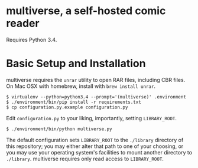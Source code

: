 multiverse, a self-hosted comic reader
======================================

Requires Python 3.4.


Basic Setup and Installation
============================

multiverse requires the `unrar` utility to open RAR files, including CBR
files.  On Mac OSX with homebrew, install with `brew install unrar`.

```
$ virtualenv --python=python3.4 --prompt='(multiverse)' .environment
$ ./environment/bin/pip install -r requirements.txt
$ cp configuration.py.example configuration.py
```

Edit `configuration.py` to your liking, importantly, setting `LIBRARY_ROOT`.

```
$ ./environment/bin/python multiverse.py
```

The default configuration sets `LIBRARY_ROOT` to the `./library` directory of
this repository; you may either alter that path to one of your choosing, or
you may use your operating system's facilities to mount another directory to
`./library`.  multiverse requires only read access to `LIBRARY_ROOT`.


